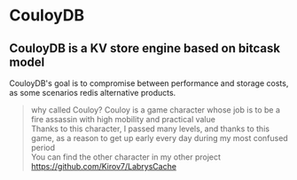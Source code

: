 # CouloyDB
## CouloyDB is a KV store engine based on bitcask model<br>
CouloyDB's goal is to compromise between performance and storage costs, as some scenarios redis alternative products.

> why called Couloy?
> Couloy is a game character whose job is to be a fire assassin with high mobility and practical value<br>
> Thanks to this character, I passed many levels, and thanks to this game, as a reason to get up early every day during my most confused period<br>
> You can find the other character in my other project https://github.com/Kirov7/LabrysCache
